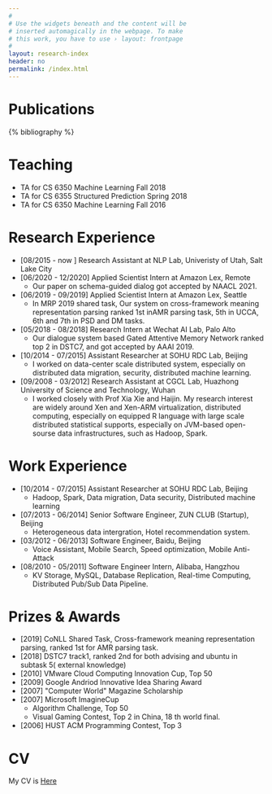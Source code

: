 ```yaml
---
#
# Use the widgets beneath and the content will be
# inserted automagically in the webpage. To make
# this work, you have to use › layout: frontpage
#
layout: research-index
header: no
permalink: /index.html
---
```


# Publications

{% bibliography %}
<!--
{% bibliography --query @*[year=2021] %}
{% bibliography --query @*[year=2019] %}
{% bibliography --query @*[year=2015] %}
{% bibliography --query @*[year=2012] %}
-->

# Teaching 
- TA for CS 6350 Machine Learning Fall 2018
- TA for CS 6355 Structured Prediction Spring 2018
- TA for CS 6350 Machine Learning Fall 2016

# Research Experience
- [08/2015 - now ] Research Assistant at NLP Lab, Univeristy of Utah, Salt Lake City
- [06/2020 - 12/2020] Applied Scientist Intern at Amazon Lex, Remote
   *  Our paper on schema-guided dialog got accepted by NAACL 2021.
- [06/2019 - 09/2019] Applied Scientist Intern at Amazon Lex, Seattle
   *  In MRP 2019 shared task, Our system on cross-framework meaning representation parsing ranked 1st inAMR parsing task, 5th in UCCA, 6th and 7th in PSD and DM tasks.
- [05/2018 - 08/2018] Research Intern at Wechat AI Lab, Palo Alto
   *  Our dialogue system based Gated Attentive Memory Network ranked top 2 in DSTC7, and got accepted by AAAI 2019.
- [10/2014 - 07/2015] Assistant Researcher at SOHU RDC Lab, Beijing
   *  I worked on data-center scale distributed system, especially on distributed data migration, security, distributed machine learning.
- [09/2008 - 03/2012] Research Assistant at CGCL Lab, Huazhong University of
Science and Technology, Wuhan
   *  I worked closely with Prof Xia Xie and Haijin. My research interest are widely around Xen and Xen-ARM virtualization, distributed computing, especially on equipped R language with large scale distributed statistical supports, especially on JVM-based open-sourse data infrastructures, such as Hadoop, Spark.

# Work Experience
- [10/2014 - 07/2015] Assistant Researcher at SOHU RDC Lab, Beijing
    *  Hadoop, Spark, Data migration, Data security, Distributed machine learning 
- [07/2013 - 06/2014] Senior Software Engineer, ZUN CLUB (Startup), Beijing
    *  Heterogeneous data intergration, Hotel recommendation system.
- [03/2012 - 06/2013] Software Engineer, Baidu, Beijing
    *  Voice Assistant, Mobile Search, Speed optimization, Mobile Anti-Attack
- [08/2010 - 05/2011] Software Engineer Intern, Alibaba, Hangzhou
    *  KV Storage, MySQL, Database Replication, Real-time Computing, Distributed Pub/Sub Data Pipeline.

# Prizes & Awards
- [2019] CoNLL Shared Task, Cross-framework meaning representation parsing, ranked 1st for AMR parsing task.
- [2018] DSTC7 track1, ranked 2nd for both advising and ubuntu in subtask 5(
    external knowledge)
- [2010] VMware Cloud Computing Innovation Cup, Top 50
- [2009] Google Andriod Innovative Idea Sharing Award
- [2007] "Computer World" Magazine Scholarship
- [2007] Microsoft ImagineCup
    *  Algorithm Challenge, Top 50 
    *  Visual Gaming Contest, Top 2 in China, 18 th world final.
- [2006] HUST ACM Programming Contest, Top 3

# CV

My CV is [Here](http://www.cs.utah.edu/~jcao/public/CV_Jie-Cao.pdf)


